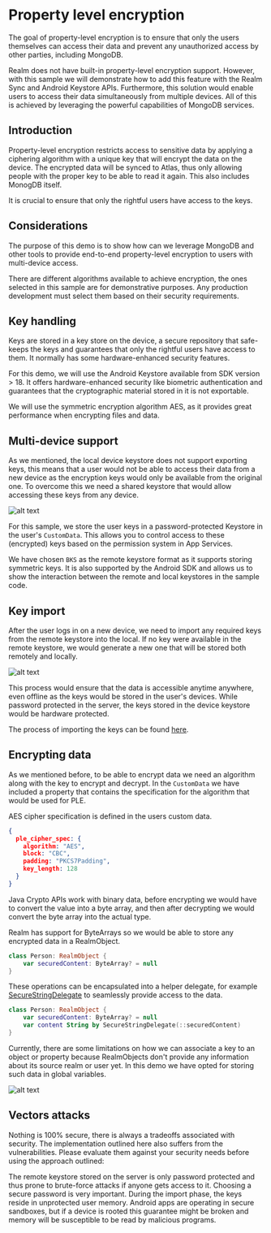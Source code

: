 # Property level encryption
The goal of property-level encryption is to ensure that only the users themselves can access their data and prevent any unauthorized access by other parties, including MongoDB. 

Realm does not have built-in property-level encryption support. However, with this sample we will demonstrate how to add this feature with the Realm Sync and Android Keystore APIs. Furthermore, this solution would enable users to access their data simultaneously from multiple devices. All of this is achieved by leveraging the powerful capabilities of MongoDB services.

## Introduction
Property-level encryption restricts access to sensitive data by applying a ciphering algorithm with a unique key that will encrypt the data on the device. The encrypted data will be synced to Atlas, thus only allowing people with the proper key to be able to read it again. This also includes MonogDB itself.

It is crucial to ensure that only the rightful users have access to the keys.

## Considerations
The purpose of this demo is to show how can we leverage MongoDB and other tools to provide end-to-end property-level encryption to users with multi-device access.

There are different algorithms available to achieve encryption, the ones selected in this sample are for demonstrative purposes. Any production development must select them based on their security requirements. 

## Key handling
Keys are stored in a key store on the device, a secure repository that safe-keeps the keys and guarantees that only the rightful users have access to them. It normally has some hardware-enhanced security features.

For this demo, we will use the Android Keystore available from SDK version > 18. It offers hardware-enhanced security like biometric authentication and guarantees that the cryptographic material stored in it is not exportable.

We will use the symmetric encryption algorithm AES, as it provides great performance when encrypting files and data.

## Multi-device support
As we mentioned, the local device keystore does not support exporting keys, this means that a user would not be able to access their data from a new device as the encryption keys would only be available from the original one. To overcome this we need a shared keystore that would allow accessing these keys from any device. 

![alt text](diagram1.svg "Deployment")

For this sample, we store the user keys in a password-protected Keystore in the user's `CustomData`. This allows you to control access to these (encrypted) keys based on the permission system in App Services.

We have chosen `BKS` as the remote keystore format as it supports storing symmetric keys. It is also supported by the Android SDK and allows us to show the interaction between the remote and local keystores in the sample code.

## Key import
After the user logs in on a new device, we need to import any required keys from the remote keystore into the local. If no key were available in the remote keystore, we would generate a new one that will be stored both remotely and locally.

![alt text](diagram2.svg "Key import")

This process would ensure that the data is accessible anytime anywhere, even offline as the keys would be stored in the user's devices. While password protected in the server, the keys stored in the device keystore would be hardware protected.

The process of importing the keys can be found [here](../../demo/src/main/java/io/realm/appservicesusagesamples/propertyencryption/ui/keystore/KeyStoreViewModel.kt#L86).

## Encrypting data
As we mentioned before, to be able to encrypt data we need an algorithm along with the key to encrypt and decrypt. In the `CustomData` we have included a property that contains the specification for the algorithm that would be used for PLE.

AES cipher specification is defined in the users custom data.
```json
{
  ple_cipher_spec: {
    algorithm: "AES",
    block: "CBC",
    padding: "PKCS7Padding",
    key_length: 128
  }
}
```

Java Crypto APIs work with binary data, before encrypting we would have to convert the value into a byte array, and then after decrypting we would convert the byte array into the actual type. 

Realm has support for ByteArrays so we would be able to store any encrypted data in a RealmObject. 

```kotlin
class Person: RealmObject {
    var securedContent: ByteArray? = null
}
```

These operations can be encapsulated into a helper delegate, for example [SecureStringDelegate](../../demo/src/main/java/io/realm/appservicesusagesamples/propertyencryption/models/SecureStringDelegate.kt#L45) to seamlessly provide access to the data.

```kotlin
class Person: RealmObject {
    var securedContent: ByteArray? = null
    var content String by SecureStringDelegate(::securedContent)
}
```

Currently, there are some limitations on how we can associate a key to an object or property because RealmObjects don't provide any information about its source realm or user yet. In this demo we have opted for storing such data in global variables.

![alt text](diagram2.svg "Flow")

## Vectors attacks
Nothing is 100% secure, there is always a tradeoffs associated with security. The implementation outlined here also suffers from the vulnerabilities. Please evaluate them against your security needs before using the approach outlined:

The remote keystore stored on the server is only password protected and thus prone to brute-force attacks if anyone gets access to it. Choosing a secure password is very important.
During the import phase, the keys reside in unprotected user memory. Android apps are operating in secure sandboxes, but if a device is rooted this guarantee might be broken and memory will be susceptible to be read by malicious programs.
